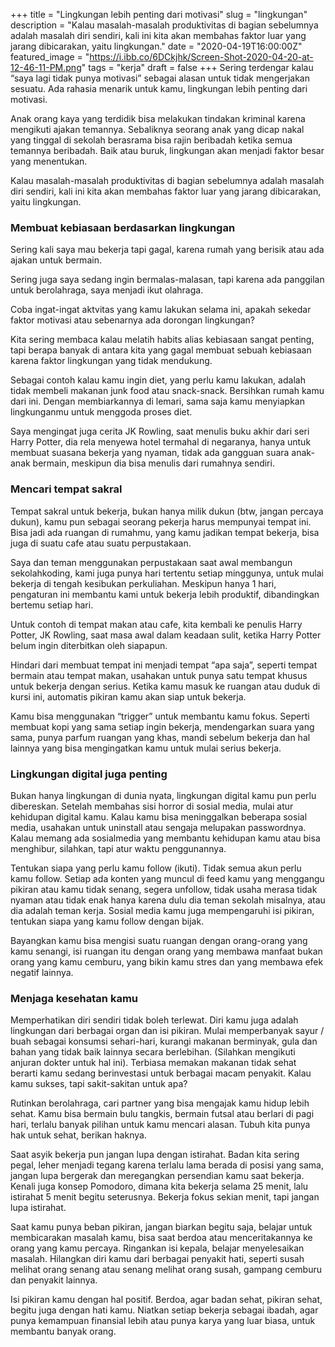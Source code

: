 +++
title = "Lingkungan lebih penting dari motivasi"
slug = "lingkungan"
description = "Kalau masalah-masalah produktivitas di bagian sebelumnya adalah masalah diri sendiri, kali ini kita akan membahas faktor luar yang jarang dibicarakan, yaitu lingkungan."
date = "2020-04-19T16:00:00Z"
featured_image = "https://i.ibb.co/6DCkjhk/Screen-Shot-2020-04-20-at-12-46-11-PM.png"
tags = "kerja"
draft = false
+++ 
Sering terdengar kalau “saya lagi tidak punya motivasi” sebagai alasan untuk tidak mengerjakan sesuatu. Ada rahasia menarik untuk kamu, lingkungan lebih penting dari motivasi.

Anak orang kaya yang terdidik bisa melakukan tindakan kriminal karena mengikuti ajakan temannya. Sebaliknya seorang anak yang dicap nakal yang tinggal di sekolah berasrama bisa rajin beribadah ketika semua temannya beribadah. Baik atau buruk, lingkungan akan menjadi faktor besar yang menentukan.

Kalau masalah-masalah produktivitas di bagian sebelumnya adalah masalah diri sendiri, kali ini kita akan membahas faktor luar yang jarang dibicarakan, yaitu lingkungan.

### Membuat kebiasaan berdasarkan lingkungan

Sering kali saya mau bekerja tapi gagal, karena rumah yang berisik atau ada ajakan untuk bermain.

Sering juga saya sedang ingin bermalas-malasan, tapi karena ada panggilan untuk berolahraga, saya menjadi ikut olahraga.

Coba ingat-ingat aktvitas yang kamu lakukan selama ini, apakah sekedar faktor motivasi atau sebenarnya ada dorongan lingkungan?

Kita sering membaca kalau melatih habits alias kebiasaan sangat penting, tapi berapa banyak di antara kita yang gagal membuat sebuah kebiasaan karena faktor lingkungan yang tidak mendukung.

Sebagai contoh kalau kamu ingin diet, yang perlu kamu lakukan, adalah tidak membeli makanan junk food atau snack-snack. Bersihkan rumah kamu dari ini. Dengan membiarkannya di lemari,  sama saja kamu menyiapkan lingkunganmu untuk menggoda proses diet.

Saya mengingat juga cerita JK Rowling, saat menulis buku akhir dari seri Harry Potter, dia rela menyewa hotel termahal di negaranya, hanya untuk membuat suasana bekerja yang nyaman, tidak ada gangguan suara anak-anak bermain, meskipun dia bisa menulis dari rumahnya sendiri.

### Mencari tempat sakral

Tempat sakral untuk bekerja, bukan hanya milik dukun (btw, jangan percaya dukun), kamu pun sebagai seorang pekerja harus mempunyai tempat ini. Bisa jadi ada ruangan di rumahmu, yang kamu jadikan tempat bekerja, bisa juga di suatu cafe atau suatu perpustakaan.

Saya dan teman menggunakan perpustakaan saat awal membangun sekolahkoding, kami juga punya hari tertentu setiap minggunya, untuk mulai bekerja di tengah kesibukan perkuliahan. Meskipun hanya 1 hari, pengaturan ini membantu kami untuk bekerja lebih produktif, dibandingkan bertemu setiap hari.

Untuk contoh di tempat makan atau cafe, kita kembali ke penulis Harry Potter, JK Rowling, saat masa awal dalam keadaan sulit, ketika Harry Potter belum ingin diterbitkan oleh siapapun.

Hindari dari membuat tempat ini menjadi tempat “apa saja”, seperti tempat bermain atau tempat makan, usahakan untuk punya satu tempat khusus untuk bekerja dengan serius. Ketika kamu masuk ke ruangan atau duduk di kursi ini, automatis pikiran kamu akan siap untuk bekerja.

Kamu bisa menggunakan “trigger” untuk membantu kamu fokus. Seperti membuat kopi yang sama setiap ingin bekerja, mendengarkan suara yang sama, punya parfum ruangan yang khas, mandi sebelum bekerja dan hal lainnya yang bisa mengingatkan kamu untuk mulai serius bekerja.

### Lingkungan digital juga penting

Bukan hanya lingkungan di dunia nyata, lingkungan digital kamu pun perlu dibereskan. Setelah membahas sisi horror di sosial media, mulai atur kehidupan digital kamu. Kalau kamu bisa meninggalkan beberapa sosial media, usahakan untuk uninstall atau sengaja melupakan passwordnya. Kalau memang ada sosialmedia yang membantu kehidupan kamu atau bisa menghibur, silahkan, tapi atur waktu penggunannya.

Tentukan siapa yang perlu kamu follow (ikuti). Tidak semua akun perlu kamu follow. Setiap ada konten yang muncul di feed kamu yang menggangu pikiran atau kamu tidak senang, segera unfollow, tidak usaha merasa tidak nyaman atau tidak enak hanya karena dulu dia teman sekolah misalnya, atau dia adalah teman kerja. Sosial media kamu juga mempengaruhi isi pikiran, tentukan siapa yang kamu follow dengan bijak.

Bayangkan kamu bisa mengisi suatu ruangan dengan orang-orang yang kamu senangi, isi ruangan itu dengan orang yang membawa manfaat bukan orang yang kamu cemburu, yang bikin kamu stres dan yang membawa efek negatif lainnya.

### Menjaga kesehatan kamu

Memperhatikan diri sendiri tidak boleh terlewat. Diri kamu juga adalah lingkungan dari berbagai organ dan isi pikiran.  Mulai memperbanyak sayur / buah sebagai konsumsi sehari-hari, kurangi makanan berminyak, gula dan bahan yang tidak baik lainnya secara berlebihan. (Silahkan mengikuti anjuran dokter untuk hal ini). Terbiasa memakan makanan tidak sehat berarti kamu sedang berinvestasi untuk berbagai macam penyakit. Kalau kamu sukses, tapi sakit-sakitan untuk apa?

Rutinkan berolahraga, cari partner yang bisa mengajak kamu hidup lebih sehat. Kamu bisa bermain bulu tangkis, bermain futsal atau berlari di pagi hari, terlalu banyak pilihan untuk kamu mencari alasan. Tubuh kita punya hak untuk sehat, berikan haknya.

Saat asyik bekerja pun jangan lupa dengan istirahat. Badan kita sering pegal, leher menjadi tegang karena terlalu lama berada di posisi yang sama, jangan lupa bergerak dan meregangkan persendian kamu saat bekerja. Kenali juga konsep Pomodoro, dimana kita bekerja selama 25 menit, lalu istirahat 5 menit begitu seterusnya. Bekerja fokus sekian menit, tapi jangan lupa istirahat.

Saat kamu punya beban pikiran, jangan biarkan begitu saja, belajar untuk membicarakan masalah kamu, bisa saat berdoa atau menceritakannya ke orang yang kamu percaya. Ringankan isi kepala, belajar menyelesaikan masalah. Hilangkan diri kamu dari berbagai penyakit hati, seperti susah melihat orang senang atau senang melihat orang susah, gampang cemburu dan penyakit lainnya.

Isi pikiran kamu dengan hal positif. Berdoa, agar badan sehat, pikiran sehat, begitu juga dengan hati kamu. Niatkan setiap bekerja sebagai ibadah, agar punya kemampuan finansial lebih atau punya karya yang luar biasa, untuk membantu banyak orang.